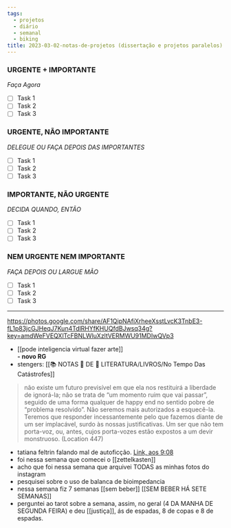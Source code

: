 ```yaml
---
tags:
  - projetos
  - diário
  - semanal
  - biking
title: 2023-03-02-notas-de-projetos (dissertação e projetos paralelos) (484)
---
```


### URGENTE + IMPORTANTE

*Faça Agora*

- [ ] Task 1
- [ ] Task 2
- [ ] Task 3

### URGENTE, NÃO IMPORTANTE

*DELEGUE OU FAÇA DEPOIS DAS IMPORTANTES*

- [ ] Task 1
- [ ] Task 2
- [ ] Task 3

### IMPORTANTE, NÃO URGENTE

*DECIDA QUANDO, ENTÃO*

- [ ] Task 1
- [ ] Task 2
- [ ] Task 3

### NEM URGENTE NEM IMPORTANTE

*FAÇA DEPOIS OU LARGUE MÃO*

- [ ] Task 1
- [ ] Task 2
- [ ] Task 3
---

https://photos.google.com/share/AF1QipNAfiXrheeXsstLvcK3TnbE3-fL1p83jcGJHeqJ7Kun4TdlRHYfKHUQfdBJwsq34g?key=amdWeFVEQXlTcFBNLWluXzltVERMWU91MDIwQVp3

- [[pode inteligencia virtual fazer arte]]  
**- novo RG**
- stengers: [[📚 NOTAS 📖 DE 📘 LITERATURA/LIVROS/No Tempo Das Catástrofes]] 

>não existe um futuro previsível em que ela nos restituirá a liberdade de ignorá-la; não se trata de “um momento ruim que vai passar”, seguido de uma forma qualquer de happy end no sentido pobre de “problema resolvido”. Não seremos mais autorizados a esquecê-la. Teremos que responder incessantemente pelo que fazemos diante de um ser implacável, surdo às nossas justificativas. Um ser que não tem porta-voz, ou, antes, cujos porta-vozes estão expostos a um devir monstruoso. (Location 447)

- tatiana feltrin falando mal de autoficção. [Link, aos 9:08](https://youtu.be/En-AUkgeHss?t=529)
- foi nessa semana que comecei o [[zettelkasten]]
- acho que foi nessa semana que arquivei TODAS as minhas fotos do instagram
- pesquisei sobre o uso de balanca de bioimpedancia
- nessa semana fiz 7 semanas [[sem beber]] [[SEM BEBER HÁ SETE SEMANAS]]
- perguntei ao tarot sobre a semana, assim, no geral (4 DA MANHA DE SEGUNDA FEIRA) e deu [[justiça]], ás de espadas, 8 de copas e 8 de espadas.
